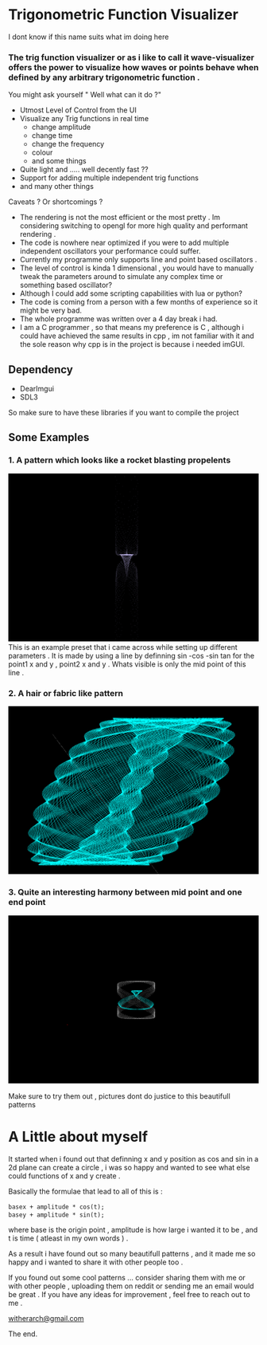 #   Trigonometric Function Visualizer 

I dont know if this name suits what im doing here 

### The trig function visualizer or as i like to call it wave-visualizer offers the power to visualize how waves or points behave when defined by any arbitrary trigonometric function . 

You might ask yourself " Well what can it do ?" 
-   Utmost Level of Control from the UI
-   Visualize any Trig functions in real time 
    - change amplitude 
    - change time 
    - change the frequency 
    - colour 
    - and some things
- Quite light and ..... well decently fast ??
- Support for adding multiple independent trig functions
- and many other things 

Caveats ? Or shortcomings ? 
- The rendering is not the most efficient or the most pretty . Im considering switching to opengl for more high quality and performant rendering .
- The code is nowhere near optimized if you were to add multiple independent oscillators your performance could suffer.
- Currently my programme only supports line and point based oscillators .
- The level of control is kinda 1 dimensional , you would have to manually tweak the parameters around to simulate any complex time or something based oscillator? 
- Although I could add some scripting capabilities with lua or python?
- The code is coming from a person with a few months of experience so it might be very bad.
- The whole programme was written over a 4 day break i had.
- I am a C programmer , so that means my preference is C , although i could have achieved the same results in cpp , im not familiar with it and the sole reason why cpp is in the project is because i needed imGUI.

## Dependency 
- DearImgui
- SDL3

So make sure to have these libraries if you want to compile the project

## Some Examples 
### 1. A pattern which looks like a rocket blasting propelents
![Auroro](example_images/takeoff.png)
This is an example preset that i came across while setting up different parameters .
It is made by using a line by definning sin -cos -sin tan for the point1 x and y , point2 x and y .
Whats visible is only the mid point of this line .

### 2. A hair or fabric like pattern
![hair like pattern , maybe panties ? is a better description](example_images/fabric.png)


### 3. Quite an interesting harmony between mid point and one end point
![Neurons talking](example_images/perfect_harmony.png)

Make sure to try them out , pictures dont do justice to this beautifull patterns

# A Little about myself 
It started when i found out that definning x and y position as cos and sin in a 2d plane can create a circle , i was so happy and wanted to see what else could functions of x and y create .

Basically the formulae that lead to all of this is :

    basex + amplitude * cos(t);
    basey + amplitude * sin(t);

where base is the origin point , amplitude is how large i wanted it to be , and t is time ( atleast in my own words ) .

As a result i have found out so many beautifull patterns , and it made me so happy and i wanted to share it with other people too . 

If you found out some cool patterns ... consider sharing them with me or with other people , uploading them on reddit or sending me an email would be great . If you have any ideas for improvement , feel free to reach out to me .

witherarch@gmail.com

The end.
